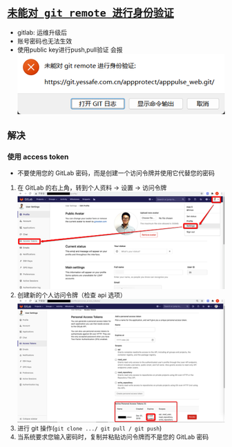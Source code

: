# [`未能对 git remote 进行身份验证`](https://stackoverflow.com/questions/47860772/gitlab-remote-http-basic-access-denied-and-fatal-authentication)

- gitlab: 运维升级后
- 账号密码也无法生效
- 使用public key进行push,pull验证 会报
  ![](./.assets/未能对%20git%20remote%20进行身份验证-2024-03-12-10-44-48.png)

## 解决

### 使用 access token

- 不要使用您的 GitLab 密码，而是创建一个访问令牌并使用它代替您的密码

1. 在 GitLab 的右上角，转到个人资料 → 设置 → 访问令牌
   ![](./.assets/未能对%20git%20remote%20进行身份验证-2024-03-12-10-51-54.png)
2. 创建新的个人访问令牌（检查 api 选项）
   ![](./.assets/未能对%20git%20remote%20进行身份验证-2024-03-12-10-52-41.png)
3. 进行 git 操作(`git clone .../ git pull / git push`)
4. 当系统要求您输入密码时，复制并粘贴访问令牌而不是您的 GitLab 密码
